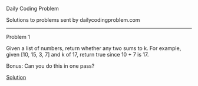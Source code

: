 Daily Coding Problem

Solutions to problems sent by dailycodingproblem.com

---

Problem 1

Given a list of numbers, return whether any two sums to k. For example, given [10, 15, 3, 7] and k of 17, return true since 10 + 7 is 17.

Bonus: Can you do this in one pass?

[Solution](problem-1.py)
